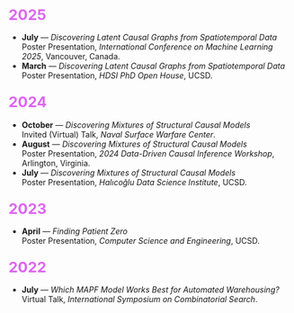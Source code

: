 
### <span style="color:#de66f2; font-size:1.6em;">2025</span>
- **July** — *Discovering Latent Causal Graphs from Spatiotemporal Data*  
  Poster Presentation, *International Conference on Machine Learning 2025*, Vancouver, Canada.  
- **March** — *Discovering Latent Causal Graphs from Spatiotemporal Data*  
  Poster Presentation, *HDSI PhD Open House*, UCSD.

### <span style="color:#de66f2; font-size:1.6em;">2024</span>
- **October** — *Discovering Mixtures of Structural Causal Models*  
  Invited (Virtual) Talk, *Naval Surface Warfare Center*.  
- **August** — *Discovering Mixtures of Structural Causal Models*  
  Poster Presentation, *2024 Data-Driven Causal Inference Workshop*, Arlington, Virginia.  
- **July** — *Discovering Mixtures of Structural Causal Models*  
  Poster Presentation, *Halıcoğlu Data Science Institute*, UCSD.

### <span style="color:#de66f2; font-size:1.6em;">2023</span>
- **April** — *Finding Patient Zero*  
  Poster Presentation, *Computer Science and Engineering*, UCSD.

### <span style="color:#de66f2; font-size:1.6em;">2022</span>
- **July** — *Which MAPF Model Works Best for Automated Warehousing?*  
  Virtual Talk, *International Symposium on Combinatorial Search*.
